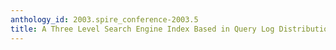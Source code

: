 ```yaml
---
anthology_id: 2003.spire_conference-2003.5
title: A Three Level Search Engine Index Based in Query Log Distribution
---
```

